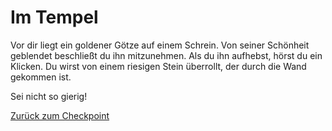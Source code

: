 # Im Tempel

Vor dir liegt ein goldener Götze auf einem Schrein. Von seiner Schönheit geblendet beschließt du ihn mitzunehmen. Als du ihn aufhebst, hörst du ein Klicken. Du wirst von einem riesigen Stein überrollt, der durch die Wand gekommen ist. 

Sei nicht so gierig!

[Zurück zum Checkpoint](../index.html)